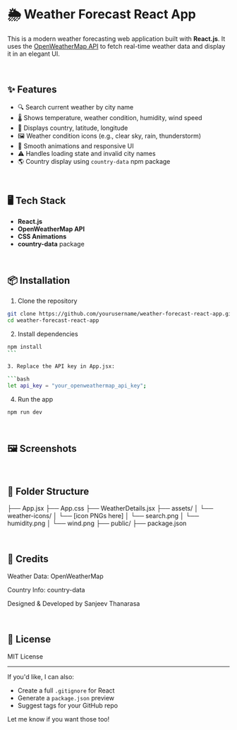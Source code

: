 # 🌦️ Weather Forecast React App

This is a modern weather forecasting web application built with **React.js**. It uses the [OpenWeatherMap API](https://openweathermap.org/api) to fetch real-time weather data and display it in an elegant UI.

<br>

## ✨ Features

- 🔍 Search current weather by city name
- 🌡️ Shows temperature, weather condition, humidity, wind speed
- 📍 Displays country, latitude, longitude
- 🖼️ Weather condition icons (e.g., clear sky, rain, thunderstorm)
- 💨 Smooth animations and responsive UI
- ⚠️ Handles loading state and invalid city names
- 🌎 Country display using `country-data` npm package

<br>

## 🖥️ Tech Stack

- **React.js**
- **OpenWeatherMap API**
- **CSS Animations**
- **country-data** package

<br>

## 📦 Installation

1. Clone the repository

```bash
git clone https://github.com/yourusername/weather-forecast-react-app.git
cd weather-forecast-react-app
```

2. Install dependencies

````bash
npm install
```

3. Replace the API key in App.jsx:

```bash
let api_key = "your_openweathermap_api_key";
````

4. Run the app

```bash
npm run dev
```

<br>

## 🖼️ Screenshots

<br>

## 📁 Folder Structure

├── App.jsx
├── App.css
├── WeatherDetails.jsx
├── assets/
│ └── weather-icons/
│ └── [icon PNGs here]
│ └── search.png
│ └── humidity.png
│ └── wind.png
├── public/
├── package.json

<br>

## 🙌 Credits

Weather Data: OpenWeatherMap

Country Info: country-data

Designed & Developed by Sanjeev Thanarasa

<br>

## 📄 License

MIT License

---

If you'd like, I can also:

- Create a full `.gitignore` for React
- Generate a `package.json` preview
- Suggest tags for your GitHub repo

Let me know if you want those too!
